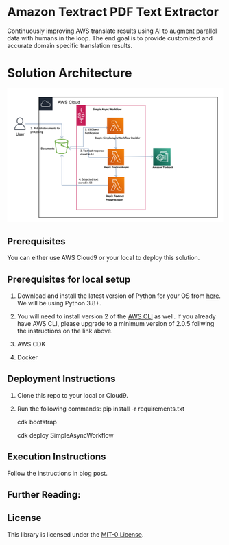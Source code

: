 # Amazon Textract PDF Text Extractor

Continuously improving AWS translate results using AI to augment parallel data
with humans in the loop. The end goal is to provide customized and accurate
domain specific translation results.

# Solution Architecture

![Solution Architecture](images/solution_architecture.png)

## Prerequisites

You can either use AWS Cloud9 or your local to deploy this solution.

## Prerequisites for local setup
1. Download and install the latest version of Python for your OS from [here](https://www.python.org/downloads/). We will be using Python 3.8+.

2. You will need to install version 2 of the [AWS CLI](https://docs.aws.amazon.com/cli/latest/userguide/cli-chap-install.html) as well. If you already have AWS CLI, please upgrade to a minimum version of 2.0.5 follwing the instructions on the link above.

3. AWS CDK

4. Docker

## Deployment Instructions

1. Clone this repo to your local or Cloud9.

2. Run the following commands:
   pip install -r requirements.txt

   cdk bootstrap

   cdk deploy SimpleAsyncWorkflow



## Execution Instructions

   Follow the instructions in blog post.


## Further Reading:

## License

   This library is licensed under the [MIT-0 License](https://github.com/aws/mit-0).
